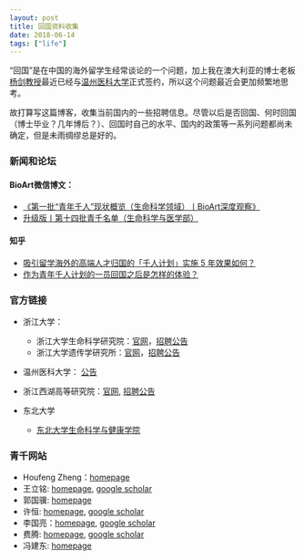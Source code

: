 ```yaml
---
layout: post
title: 回国资料收集
date: 2018-06-14
tags: ["life"]
---
```


“回国”是在中国的海外留学生经常谈论的一个问题，加上我在澳大利亚的博士老板[杨剑教授](http://researchers.uq.edu.au/researcher/2713)最近已经与[温州医科大学](http://news.wmu.edu.cn/show/2/23558.html)正式签约，所以这个问题最近会更加频繁地思考。

故打算写这篇博客，收集当前国内的一些招聘信息。尽管以后是否回国、何时回国（博士毕业？几年博后？）、回国时自己的水平、国内的政策等一系列问题都尚未确定，但是未雨绸缪总是好的。


### 新闻和论坛


#### BioArt微信博文：

- [《第一批“青年千人”现状概览（生命科学领域）丨BioArt深度观察》](http://www.sohu.com/a/134854744_650136)
- [升级版丨第十四批青千名单（生命科学与医学部）](http://www.sohu.com/a/208635234_650136)

#### 知乎

- [吸引留学海外的高端人才归国的「千人计划」实施 5 年效果如何？](https://www.zhihu.com/question/21406046)
- [作为青年千人计划的一员回国之后是怎样的体验？](https://www.zhihu.com/question/28551234)


### 官方链接


- 浙江大学：
	- 浙江大学生命科学研究院：[官网](http://lsi.zju.edu.cn/)，[招聘公告](http://lsi.zju.edu.cn/redir.php?catalog_id=13706&object_id=68180)
	- 浙江大学遗传学研究所：[官网](http://www.ig.zju.edu.cn/)，[招聘公告](http://www.ig.zju.edu.cn/redir.php?catalog_id=10011&object_id=21622)
- 温州医科大学： [公告](http://rsc.wmu.edu.cn/info/1043/1149.htm)
- 浙江西湖高等研究院：[官网](http://www.wias.org.cn/index.html), [招聘公告](http://www.wias.org.cn/chinese-detail-372-9049.html)


- 东北大学
	- [东北大学生命科学与健康学院](http://www.clhs.neu.edu.cn/)


### 青千网站

- Houfeng Zheng：[homepage](http://www.wias.org.cn/index.php?a=detail&catid=490&id=8531&web=english)
- 王立铭: [homepage](http://lsi.zju.edu.cn/redir.php?catalog_id=27266), [google scholar](https://scholar.google.com/citations?user=er1LWUoAAAAJ&hl=en)
- 郭国骥: [homepage](http://person.zju.edu.cn/ggj)
- 许恒: [homepage](http://www.xuhenglab.cn/), [google scholar](https://scholar.google.com/citations?hl=en&user=W__QlMEAAAAJ&view_op=list_works&sortby=pubdate)
- 李国亮：[homepage](http://guolianglab.org/index.php), [google scholar](https://scholar.google.com/citations?user=s9n7-fQAAAAJ&hl=en)
- 费腾: [homepage](http://faculty.neu.edu.cn/feiteng/index.html), [google scholar](https://scholar.google.com/citations?user=K4Q0r-cAAAAJ&hl=en)
- 冯建东: [homepage](http://person.zju.edu.cn/feng)